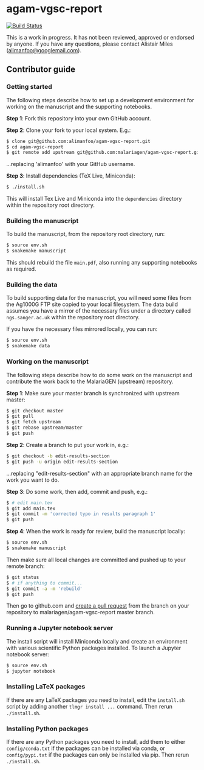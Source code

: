 # agam-vgsc-report

[![Build Status](https://travis-ci.org/malariagen/agam-vgsc-report.svg?branch=master)](https://travis-ci.org/malariagen/agam-vgsc-report)

This is a work in progress. It has not been reviewed, approved or endorsed by anyone. If you have 
any questions, please contact Alistair Miles (alimanfoo@googlemail.com).

## Contributor guide

### Getting started

The following steps describe how to set up a development environment for working on the manuscript 
and the supporting notebooks.

**Step 1**: Fork this repository into your own GitHub account.

**Step 2**: Clone your fork to your local system. E.g.:

```bash
$ clone git@github.com:alimanfoo/agam-vgsc-report.git
$ cd agam-vgsc-report
$ git remote add upstream git@github.com:malariagen/agam-vgsc-report.git
```

...replacing 'alimanfoo' with your GitHub username.

**Step 3**: Install dependencies (TeX Live, Miniconda):

```bash
$ ./install.sh
```

This will install Tex Live and Miniconda into the ``dependencies`` directory within the repository
root directory.

### Building the manuscript

To build the manuscript, from the repository root directory, run:

```bash
$ source env.sh
$ snakemake manuscript
```

This should rebuild the file ``main.pdf``, also running any supporting notebooks as 
required.

### Building the data

To build supporting data for the manuscript, you will need some files from the Ag1000G FTP site
copied to your local filesystem. The data build assumes you have a mirror of the necessary files
under a directory called ``ngs.sanger.ac.uk`` within the repository root directory.

If you have the necessary files mirrored locally, you can run:

```bash
$ source env.sh
$ snakemake data
```

### Working on the manuscript

The following steps describe how to do some work on the manuscript and contribute the work back to
the MalariaGEN (upstream) repository.

**Step 1**: Make sure your master branch is synchronized with upstream master:

```bash
$ git checkout master
$ git pull
$ git fetch upstream
$ git rebase upstream/master
$ git push
```

**Step 2**: Create a branch to put your work in, e.g.:

```bash
$ git checkout -b edit-results-section
$ git push -u origin edit-results-section
```

...replacing "edit-results-section" with an appropriate branch name
for the work you want to do.

**Step 3**: Do some work, then add, commit and push, e.g.:

```bash
$ # edit main.tex
$ git add main.tex
$ git commit -m 'corrected typo in results paragraph 1'
$ git push
```

**Step 4**: When the work is ready for review, build the manuscript
locally:

```bash
$ source env.sh
$ snakemake manuscript
```

Then make sure all local changes are committed and pushed up to 
your remote branch:

```bash
$ git status
$ # if anything to commit...
$ git commit -a -m 'rebuild'
$ git push
```

Then go to github.com and [create a pull request](https://github.com/malariagen/agam-vgsc-report/compare) 
from the branch on your repository to malariagen/agam-vgsc-report master branch.

### Running a Jupyter notebook server

The install script will install Miniconda locally and create an
environment with various scientific Python packages installed. To launch 
a Jupyter notebook server:

```bash
$ source env.sh
$ jupyter notebook
```

### Installing LaTeX packages

If there are any LaTeX packages you need to install, edit the ``install.sh`` script by adding 
another ``tlmgr install ...`` command. Then rerun ``./install.sh``.


### Installing Python packages

If there are any Python packages you need to install, add them to either 
``config/conda.txt`` if the packages can be installed via conda, or ``config/pypi.txt`` if the 
packages can only be installed via pip. Then rerun ``./install.sh``.
